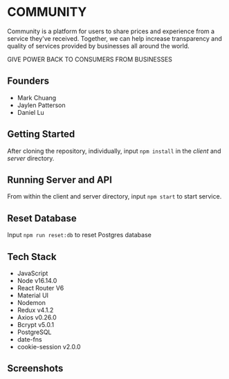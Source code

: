 # COMMUNITY

Community is a platform for users to share prices and experience from a service they've received. Together, we can help increase transparency and quality of services provided by businesses all around the world.

GIVE POWER BACK TO CONSUMERS FROM BUSINESSES

## Founders

- Mark Chuang 
- Jaylen Patterson 
- Daniel Lu

## Getting Started

After cloning the repository, individually, input `npm install` in the *client* and *server* directory.

## Running Server and API

From within the client and server directory, input `npm start` to start service.

## Reset Database

Input `npm run reset:db` to reset Postgres database

## Tech Stack

- JavaScript 
- Node v16.14.0
- React Router V6 
- Material UI 
- Nodemon
- Redux v4.1.2
- Axios v0.26.0
- Bcrypt v5.0.1
- PostgreSQL
- date-fns
- cookie-session v2.0.0

## Screenshots


